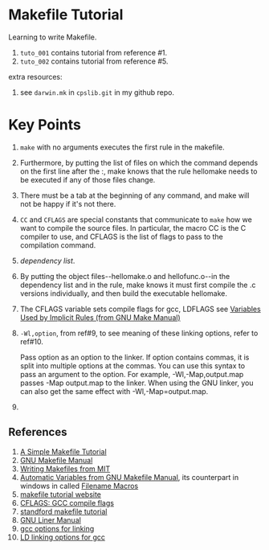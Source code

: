 # Makefile Tutorial

Learning to write Makefile. 

1. ``tuto_001`` contains tutorial from reference #1.
2. ``tuto_002`` contains tutorial from reference #5.

extra resources: 
1. see ``darwin.mk`` in ``cpslib.git`` in my github repo.

# Key Points

1. ``make`` with no arguments executes the first rule in the makefile.

2. Furthermore, by putting the list of files on which the command depends on the first line after the :, make knows that the rule hellomake needs to be executed if any of those files change. 

3. There must be a tab at the beginning of any command, and make will not be happy if it's not there.

4. ``CC`` and ``CFLAGS`` are special constants that communicate to ``make`` how we want to compile the source files. In particular, the macro CC is the C compiler to use, and CFLAGS is the list of flags to pass to the compilation command.

5. *dependency list*.

6. By putting the object files--hellomake.o and hellofunc.o--in the dependency list and in the rule, make knows it must first compile the .c versions individually, and then build the executable hellomake.

7. The CFLAGS variable sets compile flags for gcc, LDFLAGS see [Variables Used by Implicit Rules (from GNU Make Manual)](https://www.gnu.org/software/make/manual/html_node/Implicit-Variables.html)

8. ``-Wl,option``, from ref#9, to see meaning of these linking options, refer to ref#10.

    Pass option as an option to the linker. If option contains commas, it is split into multiple options at the commas. You can use this syntax to pass an argument to the option. For example, -Wl,-Map,output.map passes -Map output.map to the linker. When using the GNU linker, you can also get the same effect with -Wl,-Map=output.map.

9. 

## References

1. [A Simple Makefile Tutorial](https://www.cs.colby.edu/maxwell/courses/tutorials/maketutor/)
2. [GNU Makefile Manual](https://www.gnu.org/software/make/manual/html_node/Makefile-Contents.html)
3. [Writing Makefiles from MIT](http://web.mit.edu/gnu/doc/html/make_3.html)
4. [Automatic Variables from GNU Makefile Manual](https://www.gnu.org/software/make/manual/html_node/Automatic-Variables.html), its counterpart in windows in called [Filename Macros](https://docs.microsoft.com/en-us/cpp/build/reference/filename-macros?view=vs-2019)
5. [makefile tutorial website](https://makefiletutorial.com/)
6. [CFLAGS: GCC compile flags](https://gcc.gnu.org/onlinedocs/gcc/Option-Summary.html)
7. [standford makefile tutorial](https://web.stanford.edu/class/cs107/resources/make)
8. [GNU Liner Manual](https://ftp.gnu.org/old-gnu/Manuals/ld-2.9.1/html_node/ld_toc.html)
9. [gcc options for linking](https://gcc.gnu.org/onlinedocs/gcc/Link-Options.html#Link-Options)
10. [LD linking options for gcc](https://ftp.gnu.org/old-gnu/Manuals/ld-2.9.1/html_node/ld_3.html)